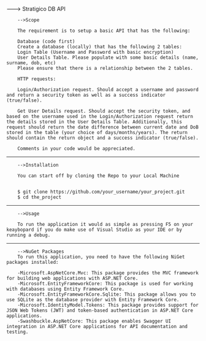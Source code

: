 ---> Stratigico DB API

        -->Scope

        The requirement is to setup a basic API that has the following:

        Database (code first)
        Create a database (locally) that has the following 2 tables:
        Login Table (Username and Password with basic encryption)
        User Details Table. Please populate with some basic details (name, surname, dob, etc)
        Please ensure that there is a relationship between the 2 tables.

        HTTP requests:

        Login/Authorization request. Should accept a username and password and return a security token as well as a success indicator (true/false).

        Get User Details request. Should accept the security token, and based on the username used in the Login/Authorization request return the details stored in the User Details Table. Additionally, this request should return the date difference between current date and DoB stored in the table (your choice of days/months/years). The return should contain the return object and a success indicator (true/false).

        Comments in your code would be appreciated.

---

        -->Installation

        You can start off by cloning the Repo to your Local Machine


        $ git clone https://github.com/your_username/your_project.git
        $ cd the_project

---

        -->Usage

        To run the application it would as simple as pressing F5 on your keaybopard if you do make use of Visual Studio as your IDE or by running a debug.

---

        -->NuGet Packages
        To run this application, you need to have the following NiGet packages installed:

        -Microsoft.AspNetCore.Mvc: This package provides the MVC framework for building web applications with ASP.NET Core.
        -Microsoft.EntityFrameworkCore: This package is used for working with databases using Entity Framework Core.
        -Microsoft.EntityFrameworkCore.Sqlite: This package allows you to use SQLite as the database provider with Entity Framework Core.
        -Microsoft.IdentityModel.Tokens: This package provides support for JSON Web Tokens (JWT) and token-based authentication in ASP.NET Core applications.
        -Swashbuckle.AspNetCore: This package enables Swagger UI integration in ASP.NET Core applications for API documentation and testing.
